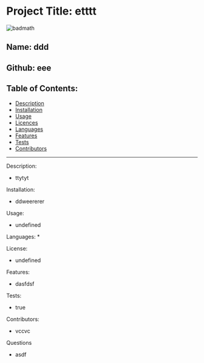 

# Project Title: etttt
![badmath](https://img.shields.io/github/languages/top/nielsenjared/badmath)

## Name: ddd

## Github: eee

## Table of Contents:
* [Description](#Description)
* [Installation](#Installation)
* [Usage](#Usage)
* [Licences](#License)
* [Languages](#Languages)
* [Features](#Features)
* [Tests](#Tests)
* [Contributors](#Contributors)

-------------------------------------------------------------------------------------
Description: 
* ttytyt

Installation: 
* ddweererer
 
Usage: 
* undefined

Languages: 
* 

License:
* undefined

Features: 
* dasfdsf

Tests: 
* true

Contributors: 
* vccvc

Questions
* asdf

